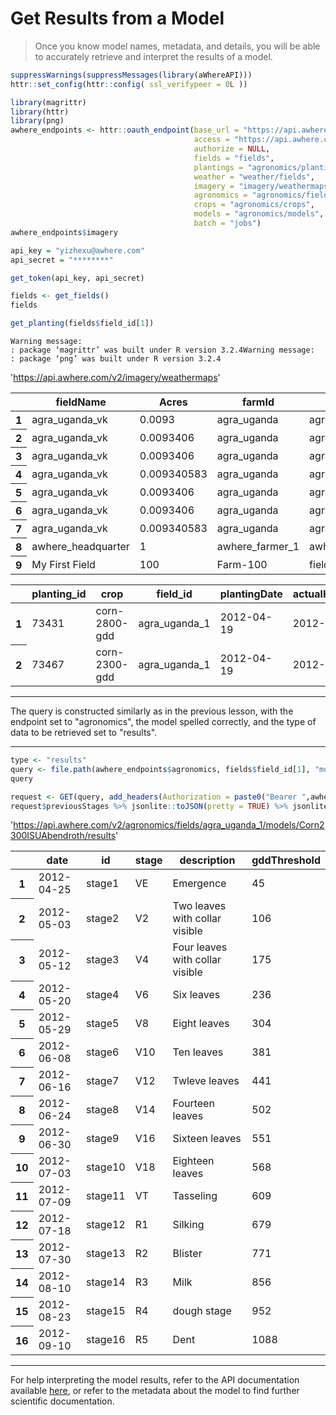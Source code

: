 <h1>Get Results from a Model</h1>

>Once you know model names, metadata, and details, you will be able to accurately retrieve and interpret the results of a model.


```R
suppressWarnings(suppressMessages(library(aWhereAPI)))
httr::set_config(httr::config( ssl_verifypeer = 0L ))

library(magrittr)
library(httr)
library(png)
awhere_endpoints <- httr::oauth_endpoint(base_url = "https://api.awhere.com/v2", 
                                         access = "https://api.awhere.com/oauth/token",
                                         authorize = NULL,
                                         fields = "fields", 
                                         plantings = "agronomics/plantings",
                                         weather = "weather/fields", 
                                         imagery = "imagery/weathermaps",
                                         agronomics = "agronomics/fields", 
                                         crops = "agronomics/crops", 
                                         models = "agronomics/models",
                                         batch = "jobs")
awhere_endpoints$imagery

api_key = "yizhexu@awhere.com"
api_secret = "********"

get_token(api_key, api_secret)

fields <- get_fields()
fields

get_planting(fields$field_id[1])
```

    Warning message:
    : package ‘magrittr’ was built under R version 3.2.4Warning message:
    : package ‘png’ was built under R version 3.2.4




'https://api.awhere.com/v2/imagery/weathermaps'






<table>
<thead><tr><th></th><th scope=col>fieldName</th><th scope=col>Acres</th><th scope=col>farmId</th><th scope=col>field_id</th><th scope=col>Latitude</th><th scope=col>Longitude</th></tr></thead>
<tbody>
	<tr><th scope=row>1</th><td>agra_uganda_vk</td><td>0.0093</td><td>agra_uganda</td><td>agra_uganda_1</td><td>1.2331</td><td>31.4979</td></tr>
	<tr><th scope=row>2</th><td>agra_uganda_vk</td><td>0.0093406</td><td>agra_uganda</td><td>agra_uganda_2</td><td>1.2331</td><td>31.498</td></tr>
	<tr><th scope=row>3</th><td>agra_uganda_vk</td><td>0.0093406</td><td>agra_uganda</td><td>agra_uganda_3</td><td>1.2331</td><td>31.498</td></tr>
	<tr><th scope=row>4</th><td>agra_uganda_vk</td><td>0.009340583</td><td>agra_uganda</td><td>agra_uganda_4</td><td>1.23315</td><td>31.49786</td></tr>
	<tr><th scope=row>5</th><td>agra_uganda_vk</td><td>0.0093406</td><td>agra_uganda</td><td>agra_uganda_5</td><td>1.0983</td><td>31.392</td></tr>
	<tr><th scope=row>6</th><td>agra_uganda_vk</td><td>0.0093406</td><td>agra_uganda</td><td>agra_uganda_6</td><td>1.0983</td><td>31.392</td></tr>
	<tr><th scope=row>7</th><td>agra_uganda_vk</td><td>0.009340583</td><td>agra_uganda</td><td>agra_uganda_7</td><td>1.09829</td><td>31.39215</td></tr>
	<tr><th scope=row>8</th><td>awhere_headquarter</td><td>1</td><td>awhere_farmer_1</td><td>awhere_headquarter</td><td>39.92524</td><td>105.1066</td></tr>
	<tr><th scope=row>9</th><td>My First Field</td><td>100</td><td>Farm-100</td><td>field1</td><td>39.8282</td><td>-98.5795</td></tr>
</tbody>
</table>







<table>
<thead><tr><th></th><th scope=col>planting_id</th><th scope=col>crop</th><th scope=col>field_id</th><th scope=col>plantingDate</th><th scope=col>actualHarvestDate</th><th scope=col>yieldAmount</th><th scope=col>yieldUnits</th><th scope=col>projectedHarvestDate</th><th scope=col>projectedYieldAmount</th><th scope=col>projectedYieldUnits</th></tr></thead>
<tbody>
	<tr><th scope=row>1</th><td>73431</td><td>corn-2800-gdd</td><td>agra_uganda_1</td><td>2012-04-19</td><td>2012-08-22</td><td>NA</td><td>NA</td><td>NA</td><td>NA</td><td>NA</td></tr>
	<tr><th scope=row>2</th><td>73467</td><td>corn-2300-gdd</td><td>agra_uganda_1</td><td>2012-04-19</td><td>2012-08-22</td><td>NA</td><td>NA</td><td>NA</td><td>NA</td><td>NA</td></tr>
</tbody>
</table>


___

<p>The query is constructed similarly as in the previous lesson, with the endpoint set to "agronomics", the model spelled correctly, and the type of data to be retrieved set to "results".</p>

___

```R
type <- "results"
query <- file.path(awhere_endpoints$agronomics, fields$field_id[1], "models", "Corn2300ISUAbendroth", type)
query

request <- GET(query, add_headers(Authorization = paste0("Bearer ",awhereEnv75247$token))) %>% content()
request$previousStages %>% jsonlite::toJSON(pretty = TRUE) %>% jsonlite::fromJSON(flatten = TRUE)
```




'https://api.awhere.com/v2/agronomics/fields/agra_uganda_1/models/Corn2300ISUAbendroth/results'






<table>
<thead><tr><th></th><th scope=col>date</th><th scope=col>id</th><th scope=col>stage</th><th scope=col>description</th><th scope=col>gddThreshold</th></tr></thead>
<tbody>
	<tr><th scope=row>1</th><td>2012-04-25</td><td>stage1</td><td>VE</td><td>Emergence</td><td>45</td></tr>
	<tr><th scope=row>2</th><td>2012-05-03</td><td>stage2</td><td>V2</td><td>Two leaves with collar visible</td><td>106</td></tr>
	<tr><th scope=row>3</th><td>2012-05-12</td><td>stage3</td><td>V4</td><td>Four leaves with collar visible</td><td>175</td></tr>
	<tr><th scope=row>4</th><td>2012-05-20</td><td>stage4</td><td>V6</td><td>Six leaves</td><td>236</td></tr>
	<tr><th scope=row>5</th><td>2012-05-29</td><td>stage5</td><td>V8</td><td>Eight leaves</td><td>304</td></tr>
	<tr><th scope=row>6</th><td>2012-06-08</td><td>stage6</td><td>V10</td><td>Ten leaves</td><td>381</td></tr>
	<tr><th scope=row>7</th><td>2012-06-16</td><td>stage7</td><td>V12</td><td>Twleve leaves</td><td>441</td></tr>
	<tr><th scope=row>8</th><td>2012-06-24</td><td>stage8</td><td>V14</td><td>Fourteen leaves</td><td>502</td></tr>
	<tr><th scope=row>9</th><td>2012-06-30</td><td>stage9</td><td>V16</td><td>Sixteen leaves</td><td>551</td></tr>
	<tr><th scope=row>10</th><td>2012-07-03</td><td>stage10</td><td>V18</td><td>Eighteen leaves</td><td>568</td></tr>
	<tr><th scope=row>11</th><td>2012-07-09</td><td>stage11</td><td>VT</td><td>Tasseling</td><td>609</td></tr>
	<tr><th scope=row>12</th><td>2012-07-18</td><td>stage12</td><td>R1</td><td>Silking</td><td>679</td></tr>
	<tr><th scope=row>13</th><td>2012-07-30</td><td>stage13</td><td>R2</td><td>Blister</td><td>771</td></tr>
	<tr><th scope=row>14</th><td>2012-08-10</td><td>stage14</td><td>R3</td><td>Milk</td><td>856</td></tr>
	<tr><th scope=row>15</th><td>2012-08-23</td><td>stage15</td><td>R4</td><td>dough stage</td><td>952</td></tr>
	<tr><th scope=row>16</th><td>2012-09-10</td><td>stage16</td><td>R5</td><td>Dent</td><td>1088</td></tr>
</tbody>
</table>


___

<p>For help interpreting the model results, refer to the API documentation available <a href="http://developer.awhere.com/api/reference/models/results">here</a>, or refer to the metadata about the model to find further scientific documentation.</p>
